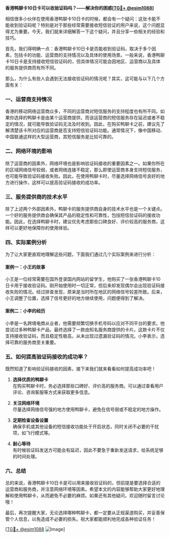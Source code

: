 **香港鸭聊卡10日卡可以收验证码吗？——解决你的困惑[[TG💪+ @esim1088](https://t.me/s/esim1088)]**

相信很多小伙伴在使用香港鸭聊卡10日卡的时候，都会有一个疑问：这张卡能不能收到验证码呢？特别是对于那些经常需要接收短信验证的用户来说，这个问题显得尤为重要。今天，我们就来详细解答一下这个疑问，并且分享一些相关的经验和技巧。

首先，我们得明确一点：香港鸭聊卡10日卡是否能收到验证码，取决于多个因素，包括卡的功能、运营商的支持情况以及具体的使用场景。一般来说，香港鸭聊卡10日卡是支持接收短信验证码的，但具体情况可能会因地区、运营商以及具体的服务提供商而有所不同。

那么，为什么有些人会遇到无法接收验证码的情况呢？其实，这可能与以下几个方面有关：

### 一、运营商支持情况

香港的移动网络运营商众多，不同的运营商对短信服务的支持程度也有所不同。如果你选择的鸭聊卡是由某个运营商提供，而该运营商的短信服务存在延迟或者不稳定的情况，就可能导致验证码无法及时收到。因此，在购买鸭聊卡之前，建议先了解清楚该卡所对应的运营商是否支持短信验证码功能。通常情况下，像中国移动、中国联通这样的大型运营商，其短信服务是比较可靠的。

### 二、网络环境的影响

除了运营商的因素外，网络环境也是影响验证码接收的重要因素之一。如果你所在的区域网络信号较弱，或者网络连接不稳定，那么即使运营商本身支持短信服务，也可能导致验证码接收失败。因此，在使用鸭聊卡时，尽量选择网络信号良好的地方进行操作，这样可以提高验证码接收的成功率。

### 三、服务提供商的技术水平

除了上述两个外部因素外，鸭聊卡的服务提供商自身的技术水平也是一个关键点。一个好的服务提供商会确保其产品的稳定性和可靠性，包括短信验证码的接收功能。因此，在选择鸭聊卡时，建议优先考虑那些口碑良好、评价较高的服务商，这样可以更好地保障你的使用体验。

### 四、实际案例分析

为了让大家更直观地理解这些问题，下面我们通过几个实际案例来进行分析：

#### 案例一：小王的故事

小王是一位经常需要在国外登录国内网站的留学生，他购买了一张香港鸭聊卡10日卡用于接收验证码。刚开始使用时一切正常，但后来却发现偶尔会出现验证码接收失败的情况。经过排查发现，原来是当时所在地区的网络信号较差所致。后来，小王调整了位置，选择了信号更好的地方继续使用，问题便得到了解决。

#### 案例二：小李的经历

小李是一名跨境电商从业者，他需要频繁切换手机号码以应对不同平台的要求。他尝试过多种鸭聊卡产品，最终选择了一款由知名服务商提供的卡片。这款卡片不仅支持接收验证码，而且稳定性极高，从未出现过遗漏验证码的情况。小李表示，选择可靠的服务商至关重要。

### 五、如何提高验证码接收的成功率？

既然知道了影响验证码接收的因素，接下来我们就来看看如何提高成功率吧！

1. **选择优质的鸭聊卡**  
   在购买鸭聊卡时，务必选择那些口碑好、评价高的服务商。可以通过查看用户评论、咨询客服等方式来获取更多信息。

2. **关注网络环境**  
   尽量选择网络信号强的地方使用鸭聊卡，避免在信号弱或不稳定的地方操作。

3. **定期检查设备设置**  
   确保手机或其他设备的短信接收功能处于开启状态，同时关闭不必要的干扰项，如飞行模式等。

4. **耐心等待**  
   有时候验证码发送方可能会有延迟，因此不要急于重新发送请求，给系统足够的时间处理。

### 六、总结

总的来说，香港鸭聊卡10日卡是可以用来接收验证码的，但前提是要选择合适的运营商和服务商，并注意网络环境等因素。希望本文的内容能够帮助大家更好地理解和使用鸭聊卡，从而避免不必要的麻烦。如果还有其他疑问，欢迎随时留言讨论哦！

最后，再次提醒大家，无论选择哪种鸭聊卡，都一定要从正规渠道购买，并妥善保管个人信息，以免造成不必要的损失。祝大家都能顺利地完成各种验证任务！

[[TG💪+ @esim1088](https://t.me/s/esim1088) ![Image](https://i.postimg.cc/4NQfJmqS/Snipaste-2025-05-13-00-14-12.png)]
